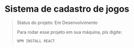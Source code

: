 <h1>Sistema de cadastro de jogos</h1>

>Status do projeto: Em Desenvolvimento
>
>Para rodar esse projeto em sua máquina, pls digite:
>```
>NPM INSTALL REACT
>```
